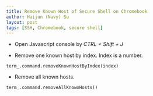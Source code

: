 ```yaml
---
title: Remove Known Host of Secure Shell on Chromebook
author: Haijun (Navy) Su
layout: post
tags: [SSH, Chromebook, secure shell]
---
```


* Open Javascript console by *CTRL + Shift + J*

* Remove one known host by index. Index is a number.
```shell
term_.command.removeKnownHostByIndex(index)
```

* Remove all known hosts.
```shell
term_.command.removeAllKnownHosts()
```
